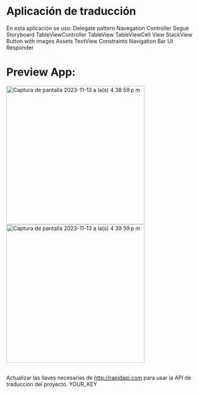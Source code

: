 # Aplicación de traducción
En esta aplicación se uso:
  Delegate pattern
  Navegation Controller
  Segue
  Storyboard
  TableViewController
  TableView
  TableViewCell
  View
  StackView
  Button with images Assets
  TextView
  Constraints
  Navigation Bar
  UI Responder

# Preview App:
<img width="363" alt="Captura de pantalla 2023-11-13 a la(s) 4 38 59 p m" src="https://github.com/Cintia333Nun/MyTranslateApp/assets/55222275/0786012f-b5d1-4586-b9b2-3e3f0aa35be1">

<img width="363" alt="Captura de pantalla 2023-11-13 a la(s) 4 39 59 p m" src="https://github.com/Cintia333Nun/MyTranslateApp/assets/55222275/e088fe6a-d256-4b9b-b1c1-97e9676cf974">


<br/>Actualizar las llaves necesarias de http://rapidapi.com para usar la API de traducción del proyecto. YOUR_KEY<br/>
